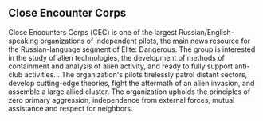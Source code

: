 ## Close Encounter Corps

Close Encounters Corps (СЕС) is one of the largest Russian/English-speaking organizations of independent 
pilots, the main news resource for the Russian-language segment of Elite: Dangerous. The group is interested 
in the study of alien technologies, the development of methods of containment and analysis of alien 
activity, and ready to fully support anti-club activities. . The organization's pilots tirelessly patrol 
distant sectors, develop cutting-edge theories, fight the aftermath of an alien invasion, and assemble a 
large allied cluster. The organization upholds the principles of zero primary aggression, independence 
from external forces, mutual assistance and respect for neighbors.

